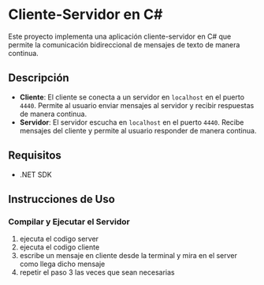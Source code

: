 # Cliente-Servidor en C#

Este proyecto implementa una aplicación cliente-servidor en C# que permite la comunicación bidireccional de mensajes de texto de manera continua.

## Descripción

- **Cliente**: El cliente se conecta a un servidor en `localhost` en el puerto `4440`. Permite al usuario enviar mensajes al servidor y recibir respuestas de manera continua.
- **Servidor**: El servidor escucha en `localhost` en el puerto `4440`. Recibe mensajes del cliente y permite al usuario responder de manera continua.

## Requisitos

- .NET SDK

## Instrucciones de Uso

### Compilar y Ejecutar el Servidor


1. ejecuta el codigo server
2. ejecuta el codigo cliente 
3. escribe un mensaje en cliente desde la terminal y mira en el server como llega dicho mensaje 
4. repetir el paso 3 las veces que sean necesarias 


 
